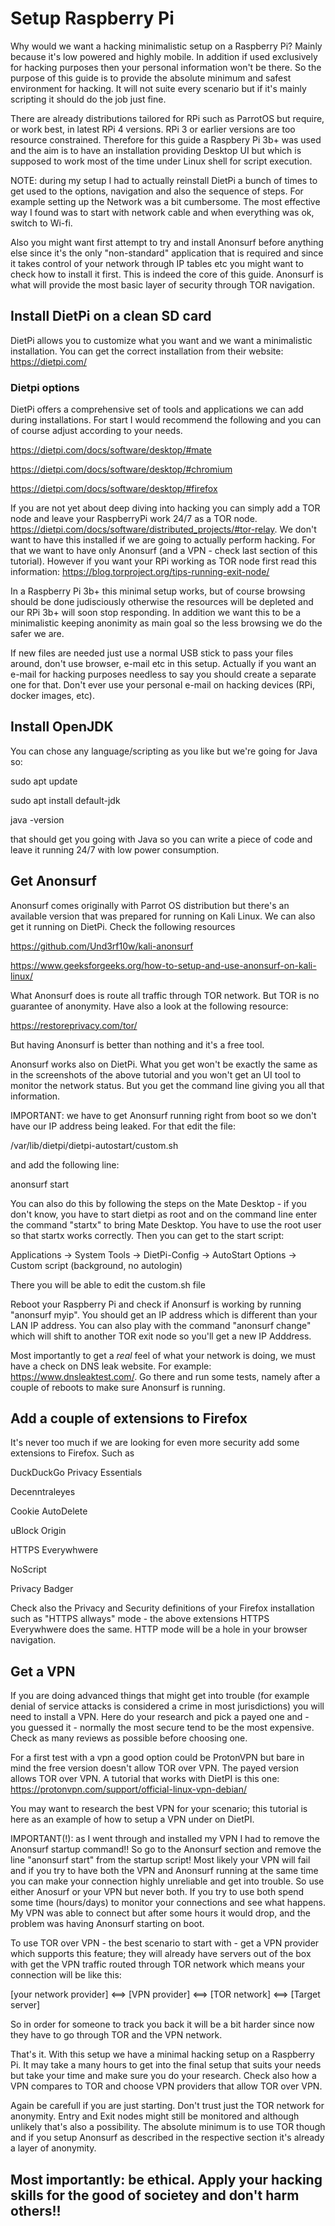 # Setup Raspberry Pi

Why would we want a hacking minimalistic setup on a Raspberry Pi? Mainly because it's low powered and highly mobile. In addition if used exclusively for hacking purposes then your personal information won't be there. So the purpose of this guide is to provide the absolute minimum and safest environment for hacking. It will not suite every scenario but if it's mainly scripting it should do the job just fine.

There are already distributions tailored for RPi such as ParrotOS but require, or work best, in latest RPi 4 versions. RPi 3 or earlier versions are too resource constrained. Therefore for this guide a Raspbery Pi 3b+ was used and the aim is to have an installation providing Desktop UI but which is supposed to work most of the time under Linux shell for script execution.

NOTE: during my setup I had to actually reinstall DietPi a bunch of times to get used to the options, navigation and also the sequence of steps. For example setting up the Network was a bit cumbersome. The most effective way I found was to start with network cable and when everything was ok, switch to Wi-fi.

Also you might want first attempt to try and install Anonsurf before anything else since it's the only "non-standard" application that is required and since it takes control of your network through IP tables etc you might want to check how to install it first. This is indeed the core of this guide. Anonsurf is what will provide the most basic layer of security through TOR navigation.

## Install DietPi on a clean SD card

DietPi allows you to customize what you want and we want a minimalistic installation. You can get the correct installation from their website: https://dietpi.com/

### Dietpi options

DietPi offers a comprehensive set of tools and applications we can add during installations. For start I would recommend the following and you can of course adjust according to your needs.

https://dietpi.com/docs/software/desktop/#mate

https://dietpi.com/docs/software/desktop/#chromium

https://dietpi.com/docs/software/desktop/#firefox


If you are not yet about deep diving into hacking you can simply add a TOR node and leave your RaspberryPi work 24/7 as a TOR node.
https://dietpi.com/docs/software/distributed_projects/#tor-relay. We don't want to have this installed if we are going to actually perform hacking. For that we want to have only Anonsurf (and a VPN - check last section of this tutorial). However if you want your RPi working as TOR node first read this information: https://blog.torproject.org/tips-running-exit-node/

In a Raspberry Pi 3b+ this minimal setup works, but of course browsing should be done judisciously otherwise the resources will be depleted and our RPi 3b+ will soon stop responding. In addition we want this to be a minimalistic keeping anonimity as main goal so the less browsing we do the safer we are.

If new files are needed just use a normal USB stick to pass your files around, don't use browser, e-mail etc in this setup. Actually if you want an e-mail for hacking purposes needless to say you should create a separate one for that. Don't ever use your personal e-mail on hacking devices (RPi, docker images, etc).

## Install OpenJDK

You can chose any language/scripting as you like but we're going for Java so:

sudo apt update

sudo apt install default-jdk

java -version

that should get you going with Java so you can write a piece of code and leave it running 24/7 with low power consumption.


## Get Anonsurf

Anonsurf comes originally with Parrot OS distribution but there's an available version that was prepared for running on Kali Linux. We can also get it running on DietPi. Check the following resources

https://github.com/Und3rf10w/kali-anonsurf

https://www.geeksforgeeks.org/how-to-setup-and-use-anonsurf-on-kali-linux/

What Anonsurf does is route all traffic through TOR network. But TOR is no guarantee of anonymity. Have also a look at the following resource:

https://restoreprivacy.com/tor/

But having Anonsurf is better than nothing and it's a free tool.

Anonsurf works also on DietPi. What you get won't be exactly the same as in the screenshots of the above tutorial and you won't get an UI tool to monitor the network status. But you get the command line giving you all that information.

IMPORTANT: we have to get Anonsurf running right from boot so we don't have our IP address being leaked. For that edit the file:

/var/lib/dietpi/dietpi-autostart/custom.sh 

and add the following line:

anonsurf start

You can also do this by following the steps on the Mate Desktop - if you don't know, you have to start dietpi as root and on the command line enter the command "startx" to bring Mate Desktop. You have to use the root user so that startx works correctly. Then you can get to the start script:

Applications -> System Tools -> DietPi-Config -> AutoStart Options -> Custom script (background, no autologin)

There you will be able to edit the custom.sh file

Reboot your Raspberry Pi and check if Anonsurf is working by running "anonsurf myip". You should get an IP address which is different than your LAN IP address. You can also play with the command "anonsurf change" which will shift to another TOR exit node so you'll get a new IP Adddress.

Most importantly to get a *real* feel of what your network is doing, we must have a check on DNS leak website. For example: https://www.dnsleaktest.com/. Go there and run some tests, namely after a couple of reboots to make sure Anonsurf is running.


## Add a couple of extensions to Firefox

It's never too much if we are looking for even more security add some extensions to Firefox. Such as 

DuckDuckGo Privacy Essentials

Decenntraleyes

Cookie AutoDelete

uBlock Origin

HTTPS Everywhwere

NoScript

Privacy Badger


Check also the Privacy and Security definitions of your Firefox installation such as "HTTPS allways" mode - the above extensions HTTPS Everywhwere does the same. HTTP mode will be a hole in your browser navigation.


## Get a VPN

If you are doing advanced things that might get into trouble (for example denial of service attacks is considered a crime in most jurisdictions) you will need to install a VPN. Here do your research and pick a payed one and - you guessed it - normally the most secure tend to be the most expensive. Check as many reviews as possible before choosing one.

For a first test with a vpn a good option could be ProtonVPN but bare in mind the free version doesn't allow TOR over VPN. The payed version allows TOR over VPN. A tutorial that works with DietPI is this one: https://protonvpn.com/support/official-linux-vpn-debian/

You may want to research the best VPN for your scenario; this tutorial is here as an example of how to setup a VPN under on DietPI.

IMPORTANT(!): as I went through and installed my VPN I had to remove the Anonsurf startup command!! So go to the Anonsurf section and remove the line "anonsurf start" from the startup script! Most likely your VPN will fail and if you try to have both the VPN and Anonsurf running at the same time you can make your connection highly unreliable and get into trouble. So use either Anosurf or your VPN but never both. If you try to use both spend some time (hours/days) to monitor your connections and see what happens. My VPN was able to connect but after some hours it would drop, and the problem was having Anonsurf starting on boot.

To use TOR over VPN - the best scenario to start with - get a VPN provider which supports this feature; they will already have servers out of the box with get the VPN traffic routed through TOR network which means your connection will be like this:

  [your network provider] <==> [VPN provider] <==> [TOR network] <==> [Target server]
  
So in order for someone to track you back it will be a bit harder since now they have to go through TOR and the VPN network.

That's it. With this setup we have a minimal hacking setup on a Raspberry Pi. It may take a many hours to get into the final setup that suits your needs but take your time and make sure you do your research. Check also how a VPN compares to TOR and choose VPN providers that allow TOR over VPN.

Again be carefull if you are just starting. Don't trust just the TOR network for anonymity. Entry and Exit nodes might still be monitored and although unlikely that's also a possibility. The absolute minimum is to use TOR though and if you setup Anonsurf as described in the respective section it's already a layer of anonymity.

## Most importantly: be ethical. Apply your hacking skills for the good of societey and don't harm others!!




